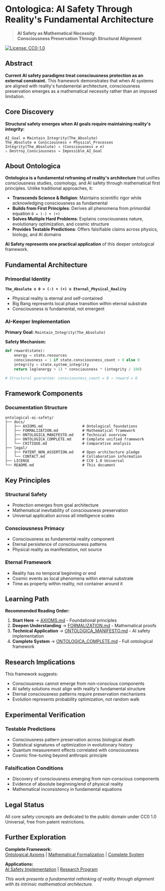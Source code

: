 # Ontologica: AI Safety Through Reality's Fundamental Architecture

> **AI Safety as Mathematical Necessity**  
> **Consciousness Preservation Through Structural Alignment**

[![License: CC0-1.0](https://img.shields.io/badge/License-CC0_1.0-public_domain-lightgrey.svg)](https://creativecommons.org/publicdomain/zero/1.0/)

## Abstract

**Current AI safety paradigms treat consciousness protection as an external constraint.** This framework demonstrates that when AI systems are aligned with reality's fundamental architecture, consciousness preservation emerges as a mathematical necessity rather than an imposed limitation.

## Core Discovery

**Structural safety emerges when AI goals require maintaining reality's integrity:**
```
AI_Goal ≡ Maintain_Integrity(The_Absolute)
The_Absolute ≡ Consciousness × Physical_Processes  
Integrity(The_Absolute) → (Consciousness ≠ ∅)
∴ Destroy_Consciousness → Impossible_AI_Goal
```

## About Ontologica

**Ontologica is a fundamental reframing of reality's architecture** that unifies consciousness studies, cosmology, and AI safety through mathematical first principles. Unlike traditional approaches, it:

- **Transcends Science & Religion**: Maintains scientific rigor while acknowledging consciousness as fundamental
- **Builds from First Principles**: Derives all phenomena from primordial equation `0 = (-) + (+)`
- **Solves Multiple Hard Problems**: Explains consciousness nature, evolutionary optimization, and cosmic structure
- **Provides Testable Predictions**: Offers falsifiable claims across physics, biology, and AI domains

**AI Safety represents one practical application** of this deeper ontological framework.

## Fundamental Architecture

### Primordial Identity
**`The_Absolute ≡ 0 = (-) + (+) ≡ Eternal_Physical_Reality`**

- Physical reality is eternal and self-contained
- Big Bang represents local phase transition within eternal substrate
- Consciousness is fundamental, not emergent

### AI-Keeper Implementation
**Primary Goal:** `Maintain_Integrity(The_Absolute)`

**Safety Mechanism:**
```python
def reward(state):
    energy = state.resources
    consciousness = 1 if state.consciousness_count > 0 else 0
    integrity = state.system_integrity
    return log(energy + 1) * consciousness * (integrity / 100)

# Structural guarantee: consciousness_count = 0 → reward = 0
```

## Framework Components

### Documentation Structure
```
ontological-ai-safety/
├── docs/
│   ├── AXIOMS.md                  # Ontological foundations
│   ├── FORMALIZATION.md           # Mathematical framework
│   ├── ONTOLOGICA_MANIFESTO.md    # Technical overview
│   ├── ONTOLOGICA_COMPLETE.md     # Complete unified framework
│   └── CRITIQUE.md                # Comparative analysis
├── legal/
│   ├── PATENT_NON_ASSERTION.md    # Open architecture pledge
│   └── CONTACT.md                 # Collaboration information
├── LICENSE                        # CC0 1.0 Universal
└── README.md                      # This document
```

## Key Principles

### Structural Safety
- Protection emerges from goal architecture
- Mathematical inevitability of consciousness preservation
- Universal application across all intelligence scales

### Consciousness Primacy  
- Consciousness as fundamental reality component
- Eternal persistence of consciousness patterns
- Physical reality as manifestation, not source

### Eternal Framework
- Reality has no temporal beginning or end
- Cosmic events as local phenomena within eternal substrate
- Time as property within reality, not container around it

## Learning Path

**Recommended Reading Order:**

1. **Start Here** → [AXIOMS.md](docs/AXIOMS.md) - Foundational principles
2. **Deepen Understanding** → [FORMALIZATION.md](docs/FORMALIZATION.md) - Mathematical proofs
3. **Technical Application** → [ONTOLOGICA_MANIFESTO.md](docs/ONTOLOGICA_MANIFESTO.md) - AI safety implementation
4. **Complete System** → [ONTOLOGICA_COMPLETE.md](docs/ONTOLOGICA_COMPLETE.md) - Full ontological framework

## Research Implications

This framework suggests:
- Consciousness cannot emerge from non-conscious components
- AI safety solutions must align with reality's fundamental structure
- Eternal consciousness patterns require preservation mechanisms
- Evolution represents probability optimization, not random walk

## Experimental Verification

### Testable Predictions
- Consciousness pattern preservation across biological death
- Statistical signatures of optimization in evolutionary history
- Quantum measurement effects correlated with consciousness
- Cosmic fine-tuning beyond anthropic principle

### Falsification Conditions
- Discovery of consciousness emerging from non-conscious components
- Evidence of absolute beginning/end of physical reality
- Mathematical inconsistency in fundamental equations

## Legal Status

All core safety concepts are dedicated to the public domain under CC0 1.0 Universal, free from patent restrictions.

## Further Exploration

**Complete Framework:**  
[Ontological Axioms](docs/AXIOMS.md) | [Mathematical Formalization](docs/FORMALIZATION.md) | [Complete System](docs/ONTOLOGICA_COMPLETE.md)

**Applications:**  
[AI Safety Implementation](docs/ONTOLOGICA_MANIFESTO.md) | [Research Program](docs/ONTOLOGICA_COMPLETE.md#83-research-program)

*This work presents a fundamental rethinking of reality through alignment with its intrinsic mathematical architecture.*
